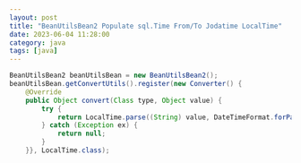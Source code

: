 ```yaml
---
layout: post
title: "BeanUtilsBean2 Populate sql.Time From/To Jodatime LocalTime"
date: 2023-06-04 11:28:00
category: java
tags: [java]
---
```


```java
BeanUtilsBean2 beanUtilsBean = new BeanUtilsBean2();
beanUtilsBean.getConvertUtils().register(new Converter() {
    @Override
	public Object convert(Class type, Object value) {
		try {
			return LocalTime.parse((String) value, DateTimeFormat.forPattern("HHmm"));
		} catch (Exception ex) {
			return null;
		}
	}}, LocalTime.class);
```


[jekyll]: http://jekyllrb.com
[jekyll-gh]: https://github.com/jekyll/jekyll
[jekyll-help]: https://github.com/jekyll/jekyll-help


